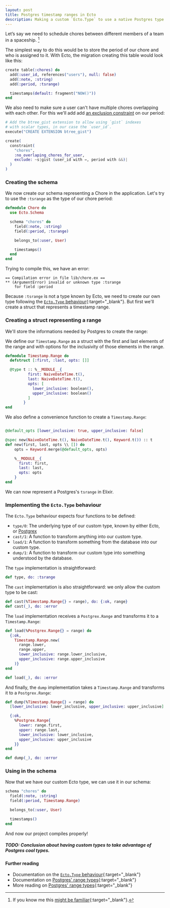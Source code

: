 ```yaml
---
layout: post
title: Postgres timestamp ranges in Ecto
description: Making a custom `Ecto.Type` to use a native Postgres type
---
```


Let’s say we need to schedule chores between different members of a team in a spaceship. [^1]

The simplest way to do this would be to store the period of our chore and who is
assigned to it. With Ecto, the migration creating this table would look like this:

```elixir
create table(:chores) do
  add(:user_id, references("users"), null: false)
  add(:note, :string)
  add(:period, :tsrange)

  timestamps(default: fragment("NOW()"))
end
```

We also need to make sure a user can't have multiple chores overlapping with
each other. For this we'll add add [an exclusion constraint][] on our period:

```elixir
# Add the btree_gist extension to allow using `gist` indexes
# with scalar types, in our case the `user_id`.
execute("CREATE EXTENSION btree_gist")

create(
  constraint(
    "chores",
    :no_overlaping_chores_for_user,
    exclude: ~s|gist (user_id with =, period with &&)|
  )
)
```

### Creating the schema

We now create our schema representing a Chore in the application. Let's try to
use the `:tsrange` as the type of our chore period:

```elixir
defmodule Chore do
  use Ecto.Schema

  schema "chores" do
    field(:note, :string)
    field(:period, :tsrange)

    belongs_to(:user, User)

    timestamps()
  end
end
```

Trying to compile this, we have an error:
```
== Compilation error in file lib/chore.ex ==
** (ArgumentError) invalid or unknown type :tsrange
    for field :period
```

Because `:tsrange` is not a type known by Ecto, we need to create our own type
following the [`Ecto.Type` behaviour][ecto-type-behaviour]{:target="_blank"}.
But first we'll create a struct that represents a timestamp range.

### Creating a struct representing a range

We'll store the informations needed by Postgres to create the range:

We define our `Timestamp.Range` as a struct with the first and last elements of the
range and with options for the inclusivity of those elements in the range.

<!--
We allow `nil` values to represent the lack of first and last elements: an
infinite range.
-->

```elixir
defmodule Timestamp.Range do
  defstruct [:first, :last, opts: []]

  @type t :: %__MODULE__{
          first: NaiveDateTime.t(),
          last: NaiveDateTime.t(),
          opts: [
            lower_inclusive: boolean(),
            upper_inclusive: boolean()
          ]
        }
end
```

We also define a convenience function to create a `Timestamp.Range`:

```elixir

@default_opts [lower_inclusive: true, upper_inclusive: false]

@spec new(NaiveDateTime.t(), NaiveDateTime.t(), Keyword.t()) :: t
def new(first, last, opts \\ []) do
    opts = Keyword.merge(@default_opts, opts)

    %__MODULE__{
      first: first,
      last: last,
      opts: opts
    }
end
```

We can now represent a Postgres's `tsrange` in Elixir.

### Implementing the `Ecto.Type` behaviour
The `Ecto.Type` behaviour expects four functions to be defined:
- `type/0`: The underlying type of our custom type, known by either Ecto, or
    <a href='https://github.com/elixir-ecto/postgrex' target='_blank'>Postgrex</a>
- `cast/1`: A function to transform anything into our custom type.
- `load/1`: A function to transform something from the database into our custom
    type.
- `dump/1`: A function to transform our custom type into something understood by
    the database.

The `type` implementation is straightforward:
```elixir
def type, do: :tsrange
```

The `cast` implementation is also straightforward: we only allow the custom type
to be cast:
```elixir
def cast(%Timestamp.Range{} = range), do: {:ok, range}
def cast(_), do: :error
```

The `load` implementation receives a `Postgrex.Range` and transforms it to a
`Timestamp.Range`:
```elixir
def load(%Postgrex.Range{} = range) do
  {:ok,
    Timestamp.Range.new(
      range.lower,
      range.upper,
      lower_inclusive: range.lower_inclusive,
      upper_inclusive: range.upper_inclusive
    )}
end

def load(_), do: :error
```

And finally, the `dump` implementation takes a `Timestamp.Range` and transforms
it to a `Postgrex.Range`:
```elixir
def dump(%Timestamp.Range{} = range) do
  [lower_inclusive: lower_inclusive, upper_inclusive: upper_inclusive] = range.opts

  {:ok,
    %Postgrex.Range{
      lower: range.first,
      upper: range.last,
      lower_inclusive: lower_inclusive,
      upper_inclusive: upper_inclusive
    }}
end

def dump(_), do: :error
```

### Using in the schema
Now that we have our custom Ecto type, we can use it in our schema:

```elixir
schema "chores" do
  field(:note, :string)
  field(:period, Timestamp.Range)

  belongs_to(:user, User)

  timestamps()
end
```

And now our project compiles properly!

##### TODO: Conclusion about having custom types to take advantage of Postgres cool types.

#### Further reading
- Documentation on the [`Ecto.Type` behaviour](https://hexdocs.pm/ecto/2.2.10/Ecto.Type.html){:target="_blank"}
- Documentation on [Postgres' range types](https://www.postgresql.org/docs/10/static/rangetypes.html){:target="_blank"}
- More reading on [Postgres' range types](https://tapoueh.org/blog/2018/04/postgresql-data-types-ranges){:target="_blank"}

[^1]: If you know me this [might be familiar][snapshift]{:target="_blank"}.
<!-- [^2]: This example uses Ecto 3.0 so `PostgrexRange` uses `NaiveDateTime` instead of the deprecated type `Postgrex.DateTime`. -->
[snapshift]: https://www.snapshift.co
[ecto-type-behaviour]: https://hexdocs.pm/ecto/2.2.10/Ecto.Type.html
[Postgrex]: https://github.com/elixir-ecto/postgrex
[an exclusion constraint]: https://www.postgresql.org/docs/current/static/ddl-constraints.html#DDL-CONSTRAINTS-EXCLUSION
